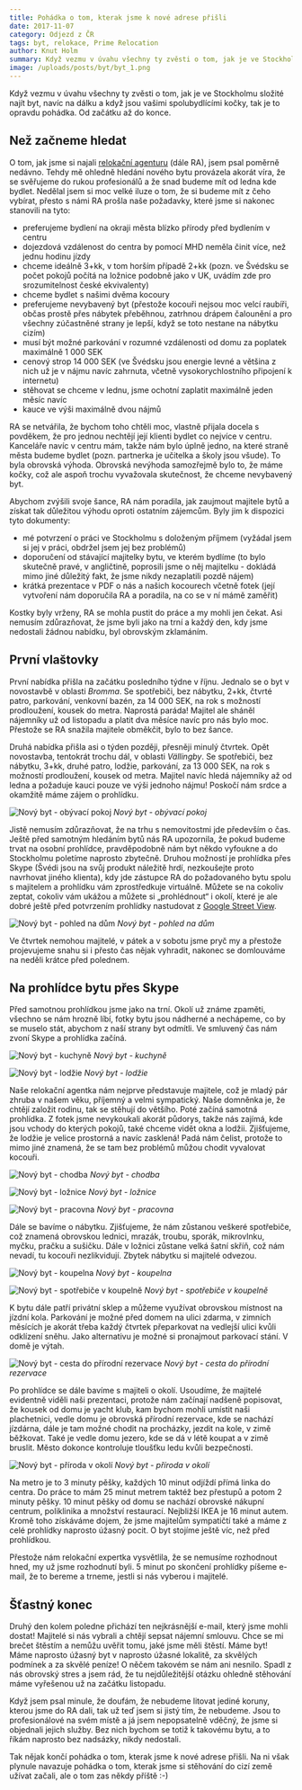 ```yaml
---
title: Pohádka o tom, kterak jsme k nové adrese přišli
date: 2017-11-07
category: Odjezd z ČR
tags: byt, relokace, Prime Relocation
author: Knut Holm
summary: Když vezmu v úvahu všechny ty zvěsti o tom, jak je ve Stockholmu složité najít byt, navíc na dálku a když jsou vašimi spolubydlícími kočky, tak je to opravdu pohádka. Od začátku až do konce.
image: /uploads/posts/byt/byt_1.png
---
```


Když vezmu v úvahu všechny ty zvěsti o tom, jak je ve Stockholmu složité najít byt, navíc na dálku a když jsou vašimi spolubydlícími kočky, tak je to opravdu pohádka. Od začátku až do konce.

## Než začneme hledat

O tom, jak jsme si najali [relokační agenturu](jednu-relokaci-prosim.html#jednu-relokaci-prosim) (dále RA), jsem psal poměrně nedávno. Tehdy mě ohledně hledání nového bytu provázela akorát víra, že se svěřujeme do rukou profesionálů a že snad budeme mít od ledna kde bydlet. Nedělal jsem si moc velké iluze o tom, že si budeme mít z čeho vybírat, přesto s námi RA prošla naše požadavky, které jsme si nakonec stanovili na tyto:

* preferujeme bydlení na okraji města blízko přírody před bydlením v centru
* dojezdová vzdálenost do centra by pomocí MHD neměla činit více, než jednu hodinu jízdy
* chceme ideálně 3+kk, v tom horším případě 2+kk (pozn. ve Švédsku se počet pokojů počítá na ložnice podobně jako v UK, uvádím zde pro srozumitelnost české ekvivalenty)
* chceme bydlet s našimi dvěma kocoury
* preferujeme nevybavený byt (přestože kocouři nejsou moc velcí raubíři, občas prostě přes nábytek přeběhnou, zatrhnou drápem čalounění a pro všechny zúčastněné strany je lepší, když se toto nestane na nábytku cizím)
* musí být možné parkování v rozumné vzdálenosti od domu za poplatek maximálně 1 000 SEK
* cenový strop 14 000 SEK (ve Švédsku jsou energie levné a většina z nich už je v nájmu navíc zahrnuta, včetně vysokorychlostního připojení k internetu)
* stěhovat se chceme v lednu, jsme ochotní zaplatit maximálně jeden měsíc navíc
* kauce ve výši maximálně dvou nájmů

RA se netvářila, že bychom toho chtěli moc, vlastně přijala docela s povděkem, že pro jednou nechtějí její klienti bydlet co nejvíce v centru. Kanceláře navíc v centru mám, takže nám bylo úplně jedno, na které straně města budeme bydlet (pozn. partnerka je učitelka a školy jsou všude). To byla obrovská výhoda. Obrovská nevýhoda samozřejmě bylo to, že máme kočky, což ale aspoň trochu vyvažovala skutečnost, že chceme nevybavený byt.

Abychom zvýšili svoje šance, RA nám poradila, jak zaujmout majitele bytů a získat tak důležitou výhodu oproti ostatním zájemcům. Byly jim k dispozici tyto dokumenty:

* mé potvrzení o práci ve Stockholmu s doloženým příjmem (vyžádal jsem si jej v práci, obdržel jsem jej bez problémů)
* doporučení od stávající majitelky bytu, ve kterém bydlíme (to bylo skutečně pravé, v angličtině, poprosili jsme o něj majitelku - dokládá mimo jiné důležitý fakt, že jsme nikdy nezaplatili pozdě nájem)
* krátká prezentace v PDF o nás a našich kocourech včetně fotek (její vytvoření nám doporučila RA a poradila, na co se v ní mámě zaměřit)

Kostky byly vrženy, RA se mohla pustit do práce a my mohli jen čekat. Asi nemusím zdůrazňovat, že jsme byli jako na trní a každý den, kdy jsme nedostali žádnou nabídku, byl obrovským zklamáním.

## První vlaštovky

První nabídka přišla na začátku posledního týdne v říjnu. Jednalo se o byt v novostavbě v oblasti _Bromma_. Se spotřebiči, bez nábytku, 2+kk, čtvrté patro, parkování, venkovní bazén, za 14 000 SEK, na rok s možností prodloužení, kousek do metra. Naprostá paráda! Majitel ale sháněl nájemníky už od listopadu a platit dva měsíce navíc pro nás bylo moc. Přestože se RA snažila majitele obměkčit, bylo to bez šance.

Druhá nabídka přišla asi o týden později, přesněji minulý čtvrtek. Opět novostavba, tentokrát trochu dál, v oblasti _Vällingby_. Se spotřebiči, bez nábytku, 3+kk, druhé patro, lodžie, parkování, za 13 000 SEK, na rok s možností prodloužení, kousek od metra. Majitel navíc hledá nájemníky až od ledna a požaduje kauci pouze ve výši jednoho nájmu! Poskočí nám srdce a okamžitě máme zájem o prohlídku. 

![Nový byt - obývací pokoj](/uploads/posts/byt/byt_1.png)
*Nový byt - obývací pokoj*

Jistě nemusím zdůrazňovat, že na trhu s nemovitostmi jde především o čas. Ještě před samotným hledáním bytů nás RA upozornila, že pokud budeme trvat na osobní prohlídce, pravděpodobně nám byt někdo vyfoukne a do Stockholmu poletíme naprosto zbytečně. Druhou možností je prohlídka přes Skype (Švédi jsou na svůj produkt náležitě hrdí, nezkoušejte proto navrhovat jiného klienta), kdy jde zástupce RA do požadovaného bytu spolu s majitelem a prohlídku vám zprostředkuje virtuálně. Můžete se na cokoliv zeptat, cokoliv vám ukážou a můžete si „prohlédnout“ i okolí, které je ale dobré ještě před potvrzením prohlídky nastudovat z [Google Street View](https://cs.wikipedia.org/wiki/Google_Street_View).

![Nový byt - pohled na dům](/uploads/posts/byt/byt_9.png)
*Nový byt - pohled na dům*
   
Ve čtvrtek nemohou majitelé, v pátek a v sobotu jsme pryč my a přestože projevujeme snahu si i přesto čas nějak vyhradit, nakonec se domlouváme na neděli krátce před polednem.

## Na prohlídce bytu přes Skype
Před samotnou prohlídkou jsme jako na trní. Okolí už známe zpaměti, všechno se nám hrozně líbí, fotky bytu jsou nádherné a nechápeme, co by se muselo stát, abychom z naší strany byt odmítli. Ve smluvený čas nám zvoní Skype a prohlídka začíná.

![Nový byt - kuchyně](/uploads/posts/byt/byt_2.png)
*Nový byt - kuchyně*

![Nový byt - lodžie](/uploads/posts/byt/byt_3.png)
*Nový byt - lodžie*

Naše relokační agentka nám nejprve představuje majitele, což je mladý pár zhruba v našem věku, příjemný a velmi sympatický. Naše domněnka je, že chtějí založit rodinu, tak se stěhují do většího. Poté začíná samotná prohlídka. Z fotek jsme nevykoukali akorát půdorys, takže nás zajímá, kde jsou vchody do kterých pokojů, také chceme vidět okna a lodžii. Zjišťujeme, že lodžie je velice prostorná a navíc zasklená! Padá nám čelist, protože to mimo jiné znamená, že se tam bez problémů můžou chodit vyvalovat kocouři.  

![Nový byt - chodba](/uploads/posts/byt/byt_4.png)
*Nový byt - chodba*

![Nový byt - ložnice](/uploads/posts/byt/byt_5.png)
*Nový byt - ložnice*

![Nový byt - pracovna](/uploads/posts/byt/byt_6.png)
*Nový byt - pracovna*

Dále se bavíme o nábytku. Zjišťujeme, že nám zůstanou veškeré spotřebiče, což znamená obrovskou lednici, mrazák, troubu, sporák, mikrovlnku, myčku, pračku a sušičku. Dále v ložnici zůstane velká šatní skříň, což nám nevadí, tu kocouři nezlikvidují. Zbytek nábytku si majitelé odvezou.  

![Nový byt - koupelna](/uploads/posts/byt/byt_7.png)
*Nový byt - koupelna*

![Nový byt - spotřebiče v koupelně](/uploads/posts/byt/byt_8.png)
*Nový byt - spotřebiče v koupelně*

K bytu dále patří privátní sklep a můžeme využívat obrovskou místnost na jízdní kola. Parkování je možné před domem na ulici zdarma, v zimních měsících je akorát třeba každý čtvrtek přeparkovat na vedlejší ulici kvůli odklízení sněhu. Jako alternativu je možné si pronajmout parkovací stání. V domě je výtah.

![Nový byt - cesta do přírodní rezervace](/uploads/posts/byt/byt_10.png)
*Nový byt - cesta do přírodní rezervace*

Po prohlídce se dále bavíme s majiteli o okolí. Usoudíme, že majitelé evidentně viděli naši prezentaci, protože nám začínají nadšeně popisovat, že kousek od domu je yacht klub, kam bychom mohli umístit naši plachetnici, vedle domu je obrovská přírodní rezervace, kde se nachází jízdárna, dále je tam možné chodit na procházky, jezdit na kole, v zimě běžkovat. Také je vedle domu jezero, kde se dá v létě koupat a v zimě bruslit. Město dokonce kontroluje tloušťku ledu kvůli bezpečnosti.  

![Nový byt - příroda v okolí](/uploads/posts/byt/byt_11.png)
*Nový byt - příroda v okolí*

Na metro je to 3 minuty pěšky, každých 10 minut odjíždí přímá linka do centra. Do práce to mám 25 minut metrem taktéž bez přestupů a potom 2 minuty pěšky. 10 minut pěšky od domu se nachází obrovské nákupní centrum, poliklinika a množství restaurací. Nejbližší IKEA je 16 minut autem.  
Kromě toho získáváme dojem, že jsme majitelům sympatičtí také a máme z celé prohlídky naprosto úžasný pocit. O byt stojíme ještě víc, než před prohlídkou.

Přestože nám relokační expertka vysvětlila, že se nemusíme rozhodnout hned, my už jsme rozhodnutí byli. 5 minut po skončení prohlídky píšeme e-mail, že to bereme a trneme, jestli si nás vyberou i majitelé.

## Šťastný konec
Druhý den kolem poledne přichází ten nejkrásnější e-mail, který jsme mohli dostat! Majitelé si nás vybrali a chtějí sepsat nájemní smlouvu. Chce se mi brečet štěstím a nemůžu uvěřit tomu, jaké jsme měli štěstí. Máme byt! Máme naprosto úžasný byt v naprosto úžasné lokalitě, za skvělých podmínek a za skvělé peníze! O něčem takovém se nám ani nesnilo. Spadl z nás obrovský stres a jsem rád, že tu nejdůležitější otázku ohledně stěhování máme vyřešenou už na začátku listopadu.

Když jsem psal minule, že doufám, že nebudeme litovat jediné koruny, kterou jsme do RA dali, tak už teď jsem si jistý tím, že nebudeme. Jsou to profesionálové na svém místě a já jsem nepopsatelně vděčný, že jsme si objednali jejich služby. Bez nich bychom se totiž k takovému bytu, a to říkám naprosto bez nadsázky, nikdy nedostali. 

Tak nějak končí pohádka o tom, kterak jsme k nové adrese přišli. Na ni však plynule navazuje pohádka o tom, kterak jsme si stěhování do cizí země užívat začali, ale o tom zas někdy příště :-) 
